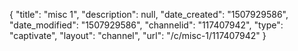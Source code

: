 {
    "title": "misc 1",
    "description": null,
    "date_created": "1507929586",
    "date_modified": "1507929586",
    "channelid": "117407942",
    "type": "captivate",
    "layout": "channel",
    "url": "\/c\/misc-1\/117407942"
}